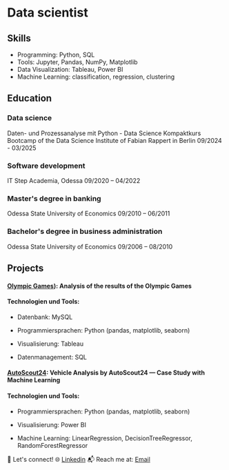 # Data scientist

## Skills
- Programming: Python, SQL
- Tools: Jupyter, Pandas,  NumPy, Matplotlib
- Data Visualization: Tableau, Power BI
- Machine Learning: classification, regression, clustering
  
## Education
### Data science
  Daten- und Prozessanalyse mit Python - Data Science Kompaktkurs
  Bootcamp of the Data Science Institute of Fabian Rappert in Berlin
  09/2024 - 03/2025

### Software development
  IT Step Academia, Odessa
  09/2020 – 04/2022

### Master's degree in banking
  Odessa State University of Economics
  09/2010 – 06/2011

### Bachelor's degree in business administration
  Odessa State University of Economics
  09/2006 – 08/2010

## Projects

####  [Olympic Games](https://github.com/AVMatvieieva/Olympics/blob/main/README.md)): Analysis of the results of the Olympic Games
  #### Technologien und Tools:
  - Datenbank: MySQL

  - Programmiersprachen: Python (pandas, matplotlib, seaborn)

  - Visualisierung: Tableau

  - Datenmanagement: SQL
 
  
#### [AutoScout24](https://github.com/AVMatvieieva/AutoScout24/blob/main/README.md): Vehicle Analysis by AutoScout24 — Case Study with Machine Learning
  #### Technologien und Tools:
  - Programmiersprachen: Python (pandas, matplotlib, seaborn)

  - Visualisierung: Power BI

  - Machine Learning: LinearRegression, DecisionTreeRegressor, RandomForestRegressor



🚀 Let's connect!
🌐 [Linkedin](www.linkedin.com/in/anna-matvieieva-6aa946246)
📬 Reach me at: [Email](avmatvieieva@gmail.com)
